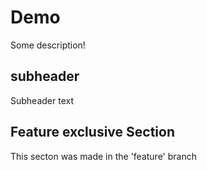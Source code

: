 # Demo

Some description!

## subheader

Subheader text

## Feature exclusive Section

This secton was made in the 'feature' branch